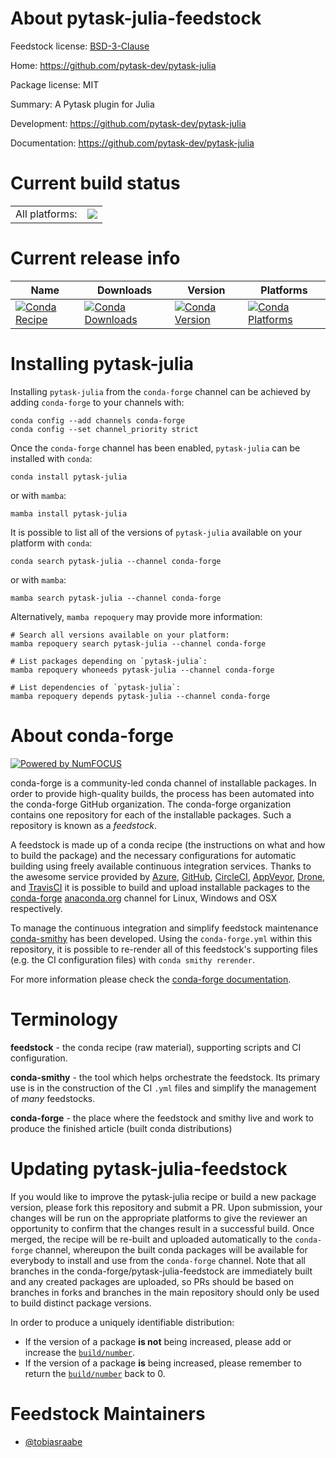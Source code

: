 About pytask-julia-feedstock
============================

Feedstock license: [BSD-3-Clause](https://github.com/conda-forge/pytask-julia-feedstock/blob/main/LICENSE.txt)

Home: https://github.com/pytask-dev/pytask-julia

Package license: MIT

Summary: A Pytask plugin for Julia

Development: https://github.com/pytask-dev/pytask-julia

Documentation: https://github.com/pytask-dev/pytask-julia

Current build status
====================


<table><tr><td>All platforms:</td>
    <td>
      <a href="https://dev.azure.com/conda-forge/feedstock-builds/_build/latest?definitionId=15093&branchName=main">
        <img src="https://dev.azure.com/conda-forge/feedstock-builds/_apis/build/status/pytask-julia-feedstock?branchName=main">
      </a>
    </td>
  </tr>
</table>

Current release info
====================

| Name | Downloads | Version | Platforms |
| --- | --- | --- | --- |
| [![Conda Recipe](https://img.shields.io/badge/recipe-pytask--julia-green.svg)](https://anaconda.org/conda-forge/pytask-julia) | [![Conda Downloads](https://img.shields.io/conda/dn/conda-forge/pytask-julia.svg)](https://anaconda.org/conda-forge/pytask-julia) | [![Conda Version](https://img.shields.io/conda/vn/conda-forge/pytask-julia.svg)](https://anaconda.org/conda-forge/pytask-julia) | [![Conda Platforms](https://img.shields.io/conda/pn/conda-forge/pytask-julia.svg)](https://anaconda.org/conda-forge/pytask-julia) |

Installing pytask-julia
=======================

Installing `pytask-julia` from the `conda-forge` channel can be achieved by adding `conda-forge` to your channels with:

```
conda config --add channels conda-forge
conda config --set channel_priority strict
```

Once the `conda-forge` channel has been enabled, `pytask-julia` can be installed with `conda`:

```
conda install pytask-julia
```

or with `mamba`:

```
mamba install pytask-julia
```

It is possible to list all of the versions of `pytask-julia` available on your platform with `conda`:

```
conda search pytask-julia --channel conda-forge
```

or with `mamba`:

```
mamba search pytask-julia --channel conda-forge
```

Alternatively, `mamba repoquery` may provide more information:

```
# Search all versions available on your platform:
mamba repoquery search pytask-julia --channel conda-forge

# List packages depending on `pytask-julia`:
mamba repoquery whoneeds pytask-julia --channel conda-forge

# List dependencies of `pytask-julia`:
mamba repoquery depends pytask-julia --channel conda-forge
```


About conda-forge
=================

[![Powered by
NumFOCUS](https://img.shields.io/badge/powered%20by-NumFOCUS-orange.svg?style=flat&colorA=E1523D&colorB=007D8A)](https://numfocus.org)

conda-forge is a community-led conda channel of installable packages.
In order to provide high-quality builds, the process has been automated into the
conda-forge GitHub organization. The conda-forge organization contains one repository
for each of the installable packages. Such a repository is known as a *feedstock*.

A feedstock is made up of a conda recipe (the instructions on what and how to build
the package) and the necessary configurations for automatic building using freely
available continuous integration services. Thanks to the awesome service provided by
[Azure](https://azure.microsoft.com/en-us/services/devops/), [GitHub](https://github.com/),
[CircleCI](https://circleci.com/), [AppVeyor](https://www.appveyor.com/),
[Drone](https://cloud.drone.io/welcome), and [TravisCI](https://travis-ci.com/)
it is possible to build and upload installable packages to the
[conda-forge](https://anaconda.org/conda-forge) [anaconda.org](https://anaconda.org/)
channel for Linux, Windows and OSX respectively.

To manage the continuous integration and simplify feedstock maintenance
[conda-smithy](https://github.com/conda-forge/conda-smithy) has been developed.
Using the ``conda-forge.yml`` within this repository, it is possible to re-render all of
this feedstock's supporting files (e.g. the CI configuration files) with ``conda smithy rerender``.

For more information please check the [conda-forge documentation](https://conda-forge.org/docs/).

Terminology
===========

**feedstock** - the conda recipe (raw material), supporting scripts and CI configuration.

**conda-smithy** - the tool which helps orchestrate the feedstock.
                   Its primary use is in the construction of the CI ``.yml`` files
                   and simplify the management of *many* feedstocks.

**conda-forge** - the place where the feedstock and smithy live and work to
                  produce the finished article (built conda distributions)


Updating pytask-julia-feedstock
===============================

If you would like to improve the pytask-julia recipe or build a new
package version, please fork this repository and submit a PR. Upon submission,
your changes will be run on the appropriate platforms to give the reviewer an
opportunity to confirm that the changes result in a successful build. Once
merged, the recipe will be re-built and uploaded automatically to the
`conda-forge` channel, whereupon the built conda packages will be available for
everybody to install and use from the `conda-forge` channel.
Note that all branches in the conda-forge/pytask-julia-feedstock are
immediately built and any created packages are uploaded, so PRs should be based
on branches in forks and branches in the main repository should only be used to
build distinct package versions.

In order to produce a uniquely identifiable distribution:
 * If the version of a package **is not** being increased, please add or increase
   the [``build/number``](https://docs.conda.io/projects/conda-build/en/latest/resources/define-metadata.html#build-number-and-string).
 * If the version of a package **is** being increased, please remember to return
   the [``build/number``](https://docs.conda.io/projects/conda-build/en/latest/resources/define-metadata.html#build-number-and-string)
   back to 0.

Feedstock Maintainers
=====================

* [@tobiasraabe](https://github.com/tobiasraabe/)

